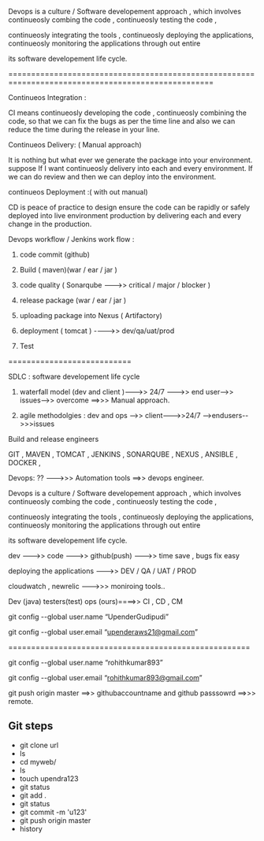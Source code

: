 Devops is a culture / Software developement approach , which involves continueosly combing the code , continueosly testing the code ,

continueosly integrating the tools , continueosly deploying the applications, continueosly monitoring the applications through out entire 

its software developement life cycle.

===================================================================================================

Continueos Integration :

CI means continueosly developing the code , continueosly combining the code, so that we can fix the bugs as per the time line 
and also we can reduce the time during the release in your line.


Continueos Delivery: ( Manual approach)

It is nothing but what ever we generate the package into your environment. suppose If I want continueosly delivery into each and 
every environment. If we can do review and then we can deploy into the environment. 


continueos Deployment :( with out manual)

CD is peace of practice to design ensure the code can be rapidly or safely deployed into live environment production by delivering each 
and every change in the production.


Devops workflow / Jenkins work flow :

1. code commit (github)

2. Build ( maven)(war / ear / jar )

3. code quality ( Sonarqube --->> critical / major / blocker )

4. release package (war / ear / jar )

5. uploading package into Nexus ( Artifactory)

6. deployment ( tomcat ) ---->> dev/qa/uat/prod

7. Test



===========================

SDLC : software developement life cycle

1. waterfall model (dev and client )--->> 24/7 --->> end user-->> issues-->> overcome  ==>>> Manual approach.

2. agile methodolgies : dev and ops -->> client--->>24/7 -->endusers-->>>issues

Build and release engineers


GIT , MAVEN , TOMCAT , JENKINS , SONARQUBE , NEXUS , ANSIBLE , DOCKER ,

Devops: ??  --->>> Automation tools ==>> devops engineer.


Devops is a culture / Software developement approach , which involves continueosly combing the code , continueosly testing the code ,

continueosly integrating the tools , continueosly deploying the applications, continueosly monitoring the applications through out entire 

its software developement life cycle.


dev --->> code --->> github(push) --->> time save , bugs fix easy 

deploying the applications --->> DEV / QA / UAT / PROD

cloudwatch , newrelic --->>> moniroing tools..

Dev (java) testers(test) ops (ours)====>> CI , CD , CM



git config --global user.name “UpenderGudipudi”

git config --global user.email “upenderaws21@gmail.com”

=====================================================

git config --global user.name “rohithkumar893”

git config --global user.email “rohithkumar893@gmail.com”


git push origin master ==>> githubaccountname and github passsowrd ==>>> remote.

## Git steps 

* git clone url
* ls
* cd myweb/
* ls
* touch upendra123
* git status
* git add .
* git status
* git commit -m 'u123'
* git push origin master
* history























